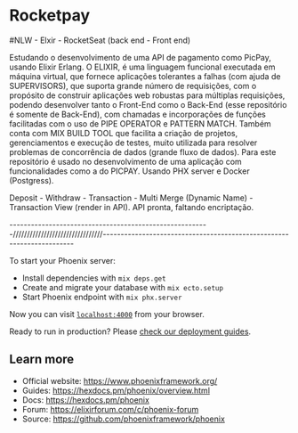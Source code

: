 # Rocketpay

#NLW - Elxir - RocketSeat (back end - Front end)

Estudando o desenvolvimento de uma API de pagamento como PicPay, usando Elixir Erlang.
O ELIXIR, é uma linguagem funcional executada em máquina virtual, que fornece aplicações tolerantes a falhas (com ajuda de SUPERVISORS), que suporta grande número de requisições, com o propósito de construir aplicações web robustas para múltiplas requisições, podendo desenvolver tanto o Front-End como o Back-End (esse repositório é somente de Back-End), com chamadas e incorporações de funções facilitadas com o uso de PIPE OPERATOR e PATTERN MATCH. Também conta com MIX BUILD TOOL que facilita a criação de projetos, gerenciamentos e execução de testes, muito utilizada para resolver problemas de concorrência de dados (grande fluxo de dados).
Para este repositório é usado no desenvolvimento de uma aplicação com funcionalidades como a do PICPAY.
Usando PHX server e Docker (Postgress).

Deposit - Withdraw - Transaction - Multi Merge (Dynamic Name) - Transaction View (render in API).
API pronta, faltando encriptação.


--------------------------------------------------------////////////////////////////////----------------------------------------------------------------------


To start your Phoenix server:

  * Install dependencies with `mix deps.get`
  * Create and migrate your database with `mix ecto.setup`
  * Start Phoenix endpoint with `mix phx.server`

Now you can visit [`localhost:4000`](http://localhost:4000) from your browser.

Ready to run in production? Please [check our deployment guides](https://hexdocs.pm/phoenix/deployment.html).

## Learn more

  * Official website: https://www.phoenixframework.org/
  * Guides: https://hexdocs.pm/phoenix/overview.html
  * Docs: https://hexdocs.pm/phoenix
  * Forum: https://elixirforum.com/c/phoenix-forum
  * Source: https://github.com/phoenixframework/phoenix
